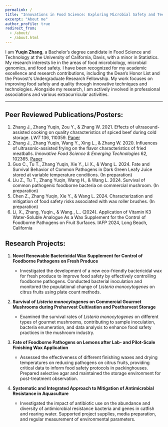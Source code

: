 ```yaml
---
permalink: /
title: "Innovations in Food Science: Exploring Microbial Safety and Technology by Yuqin Zhang"
excerpt: "About me"
author_profile: true
redirect_from: 
  - /about/
  - /about.html
---
```


I am **Yuqin Zhang**, a Bachelor’s degree candidate in Food Science and Technology at the University of California, Davis, with a minor in Statistics. My research interests lie in the areas of food microbiology, microbial genomics, and food safety. I have been recognized for my academic excellence and research contributions, including the Dean’s Honor List and the Provost's Undergraduate Research Fellowship. My work focuses on improving food safety and quality through innovative techniques and technologies. Alongside my research, I am actively involved in professional associations and various extracurricular activities.

------

## Peer Reviewed Publications/Posters:

1. Zhang J., Zhang Yuqin, Zou Y., & Zhang W. 2021. Effects of ultrasound-assisted cooking on quality characteristics of spiced beef during cold storage. *LWT* 136, 110359. [Paper](https://doi.org/10.1016/j.lwt.2020.110359)
2. Zhang J., Zhang Yuqin, Wang Y., Xing L., & Zhang W. 2020. Influences of ultrasonic-assisted frying on the flavor characteristics of fried meatballs. *Innovative Food Science & Emerging Technologies* 62, 102365. [Paper](https://doi.org/10.1016/j.ifset.2020.102365)
3. Guo C., Tu T., Zhang Yuqin, Xie Y., Li X., & Wang L. 2024. Fate and Survival Behavior of Common Pathogens in Dark Green Leafy Juice stored at variable temperature conditions. (In preparation)
4. Liu Z., Tu T., Zhang Yuqin, Wang H., & Wang L. 2024. Survival of common pathogenic foodborne bacteria on commercial mushroom. (In preparation)
5. Chen Z., Zhang Yuqin, Xie Y., & Wang L. 2024. Characterization and mitigation of food safety risks associated with wax roller brushes. (In preparation)
6. Li, X., Zhang, Yuqin., & Wang., L.. (2024). Application of Vitamin K3 Water-Soluble Analogue As a Wax Supplement for the Control of Foodborne Pathogens on Fruit Surfaces. IAFP 2024, Long Beach, California

## Research Projects:

1. **Novel Renewable Bactericidal Wax Supplement for Control of Foodborne Pathogens on Fresh Produce**
   - Investigated the development of a new eco-friendly bactericidal wax for fresh produce to improve food safety by effectively controlling foodborne pathogens. Conducted bacterial inoculation and monitored the populational change of *Listeria monocytogenes* on citrus fruits using plate count methods.
   
2. **Survival of *Listeria monocytogenes* on Commercial Gourmet Mushrooms during Preharvest Cultivation and Postharvest Storage**
   - Examined the survival rates of *Listeria monocytogenes* on different types of gourmet mushrooms, contributing to sample inoculation, bacteria enumeration, and data analysis to enhance food safety practices in the mushroom industry.
   
3. **Fate of Foodborne Pathogens on Lemons after Lab- and Pilot-Scale Finishing Wax Application**
   - Assessed the effectiveness of different finishing waxes and drying temperatures on reducing pathogens on citrus fruits, providing critical data to inform food safety protocols in packinghouses. Prepared selective agar and maintained the storage environment for post-treatment observation.
   
4. **Systematic and Integrated Approach to Mitigation of Antimicrobial Resistance in Aquaculture**
   - Investigated the impact of antibiotic use on the abundance and diversity of antimicrobial resistance bacteria and genes in catfish and rearing water. Supported project supplies, media preparation, and regular measurement of environmental parameters.

